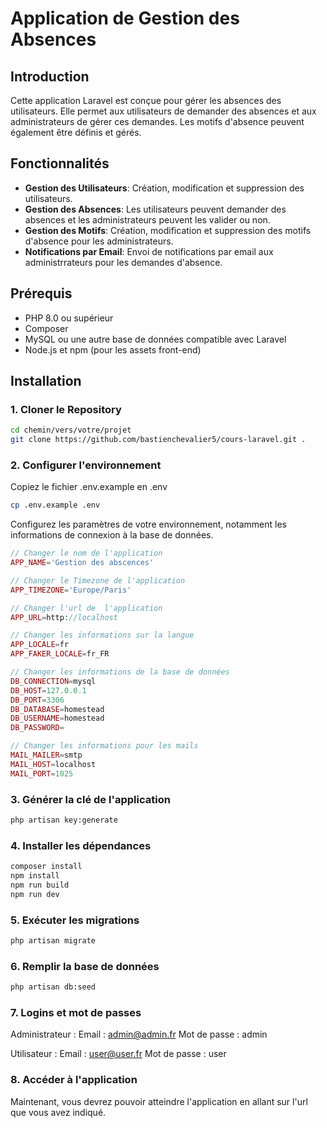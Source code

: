 # Application de Gestion des Absences

## Introduction

Cette application Laravel est conçue pour gérer les absences des utilisateurs. Elle permet aux utilisateurs de demander des absences et aux administrateurs de gérer ces demandes. Les motifs d'absence peuvent également être définis et gérés.

## Fonctionnalités

- **Gestion des Utilisateurs**: Création, modification et suppression des utilisateurs.
- **Gestion des Absences**: Les utilisateurs peuvent demander des absences et les administrateurs peuvent les valider ou non.
- **Gestion des Motifs**: Création, modification et suppression des motifs d'absence pour les administrateurs.
- **Notifications par Email**: Envoi de notifications par email aux administrrateurs pour les demandes d'absence.

## Prérequis

- PHP 8.0 ou supérieur
- Composer
- MySQL ou une autre base de données compatible avec Laravel
- Node.js et npm (pour les assets front-end)

## Installation

### 1. Cloner le Repository

```bash
cd chemin/vers/votre/projet
git clone https://github.com/bastienchevalier5/cours-laravel.git .
```


### 2. Configurer l'environnement

Copiez le fichier .env.example en .env

```bash
cp .env.example .env
```
Configurez les paramètres de votre environnement, notamment les informations de connexion à la base de données.

```php
// Changer le nom de l'application
APP_NAME='Gestion des abscences'

// Changer le Timezone de l'application
APP_TIMEZONE='Europe/Paris'

// Changer l'url de  l'application
APP_URL=http://localhost

// Changer les informations sur la langue
APP_LOCALE=fr
APP_FAKER_LOCALE=fr_FR

// Changer les informations de la base de données
DB_CONNECTION=mysql
DB_HOST=127.0.0.1
DB_PORT=3306
DB_DATABASE=homestead
DB_USERNAME=homestead
DB_PASSWORD=

// Changer les informations pour les mails
MAIL_MAILER=smtp
MAIL_HOST=localhost
MAIL_PORT=1025
```

### 3. Générer la clé de l'application

```bash
php artisan key:generate
```

### 4. Installer les dépendances

```bash
composer install
npm install
npm run build
npm run dev
```

### 5. Exécuter les migrations

```bash
php artisan migrate
```

### 6. Remplir la base de données

```bash
php artisan db:seed
```
### 7. Logins et mot de passes

Administrateur : 
Email : admin@admin.fr
Mot de passe : admin

Utilisateur :
Email : user@user.fr
Mot de passe : user


### 8. Accéder à l'application

Maintenant, vous devrez pouvoir atteindre l'application en allant sur l'url que vous avez indiqué.
